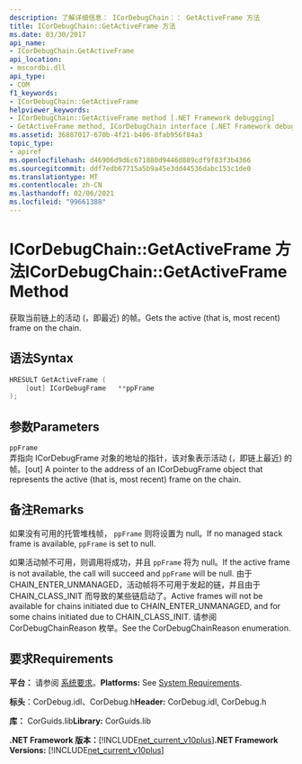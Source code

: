 ```yaml
---
description: 了解详细信息： ICorDebugChain：： GetActiveFrame 方法
title: ICorDebugChain::GetActiveFrame 方法
ms.date: 03/30/2017
api_name:
- ICorDebugChain.GetActiveFrame
api_location:
- mscordbi.dll
api_type:
- COM
f1_keywords:
- ICorDebugChain::GetActiveFrame
helpviewer_keywords:
- ICorDebugChain::GetActiveFrame method [.NET Framework debugging]
- GetActiveFrame method, ICorDebugChain interface [.NET Framework debugging]
ms.assetid: 36887017-670b-4f21-b406-8fab956f84a3
topic_type:
- apiref
ms.openlocfilehash: d46906d9d6c671880d9446d889cdf9f83f3b4366
ms.sourcegitcommit: ddf7edb67715a5b9a45e3dd44536dabc153c1de0
ms.translationtype: MT
ms.contentlocale: zh-CN
ms.lasthandoff: 02/06/2021
ms.locfileid: "99661388"
---
```

# <a name="icordebugchaingetactiveframe-method"></a><span data-ttu-id="3f419-103">ICorDebugChain::GetActiveFrame 方法</span><span class="sxs-lookup"><span data-stu-id="3f419-103">ICorDebugChain::GetActiveFrame Method</span></span>

<span data-ttu-id="3f419-104">获取当前链上的活动 (，即最近) 的帧。</span><span class="sxs-lookup"><span data-stu-id="3f419-104">Gets the active (that is, most recent) frame on the chain.</span></span>  
  
## <a name="syntax"></a><span data-ttu-id="3f419-105">语法</span><span class="sxs-lookup"><span data-stu-id="3f419-105">Syntax</span></span>  
  
```cpp  
HRESULT GetActiveFrame (  
    [out] ICorDebugFrame   **ppFrame  
);  
```  
  
## <a name="parameters"></a><span data-ttu-id="3f419-106">参数</span><span class="sxs-lookup"><span data-stu-id="3f419-106">Parameters</span></span>  

 `ppFrame`  
 <span data-ttu-id="3f419-107">弄指向 ICorDebugFrame 对象的地址的指针，该对象表示活动 (，即链上最近) 的帧。</span><span class="sxs-lookup"><span data-stu-id="3f419-107">[out] A pointer to the address of an ICorDebugFrame object that represents the active (that is, most recent) frame on the chain.</span></span>  
  
## <a name="remarks"></a><span data-ttu-id="3f419-108">备注</span><span class="sxs-lookup"><span data-stu-id="3f419-108">Remarks</span></span>  

 <span data-ttu-id="3f419-109">如果没有可用的托管堆栈帧， `ppFrame` 则将设置为 null。</span><span class="sxs-lookup"><span data-stu-id="3f419-109">If no managed stack frame is available, `ppFrame` is set to null.</span></span>  
  
 <span data-ttu-id="3f419-110">如果活动帧不可用，则调用将成功，并且 `ppFrame` 将为 null。</span><span class="sxs-lookup"><span data-stu-id="3f419-110">If the active frame is not available, the call will succeed and `ppFrame` will be null.</span></span> <span data-ttu-id="3f419-111">由于 CHAIN_ENTER_UNMANAGED，活动帧将不可用于发起的链，并且由于 CHAIN_CLASS_INIT 而导致的某些链启动了。</span><span class="sxs-lookup"><span data-stu-id="3f419-111">Active frames will not be available for chains initiated due to CHAIN_ENTER_UNMANAGED, and for some chains initiated due to CHAIN_CLASS_INIT.</span></span> <span data-ttu-id="3f419-112">请参阅 CorDebugChainReason 枚举。</span><span class="sxs-lookup"><span data-stu-id="3f419-112">See the CorDebugChainReason enumeration.</span></span>  
  
## <a name="requirements"></a><span data-ttu-id="3f419-113">要求</span><span class="sxs-lookup"><span data-stu-id="3f419-113">Requirements</span></span>  

 <span data-ttu-id="3f419-114">**平台：** 请参阅 [系统要求](../../get-started/system-requirements.md)。</span><span class="sxs-lookup"><span data-stu-id="3f419-114">**Platforms:** See [System Requirements](../../get-started/system-requirements.md).</span></span>  
  
 <span data-ttu-id="3f419-115">**标头**：CorDebug.idl、CorDebug.h</span><span class="sxs-lookup"><span data-stu-id="3f419-115">**Header:** CorDebug.idl, CorDebug.h</span></span>  
  
 <span data-ttu-id="3f419-116">**库：** CorGuids.lib</span><span class="sxs-lookup"><span data-stu-id="3f419-116">**Library:** CorGuids.lib</span></span>  
  
 <span data-ttu-id="3f419-117">**.NET Framework 版本：**[!INCLUDE[net_current_v10plus](../../../../includes/net-current-v10plus-md.md)]</span><span class="sxs-lookup"><span data-stu-id="3f419-117">**.NET Framework Versions:** [!INCLUDE[net_current_v10plus](../../../../includes/net-current-v10plus-md.md)]</span></span>
